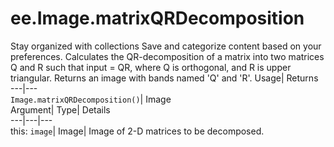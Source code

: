  
#  ee.Image.matrixQRDecomposition 
Stay organized with collections  Save and categorize content based on your preferences. 
Calculates the QR-decomposition of a matrix into two matrices Q and R such that input = QR, where Q is orthogonal, and R is upper triangular. Returns an image with bands named 'Q' and 'R'. Usage| Returns  
---|---  
`Image.matrixQRDecomposition()`| Image  
Argument| Type| Details  
---|---|---  
this: `image`| Image| Image of 2-D matrices to be decomposed.  
